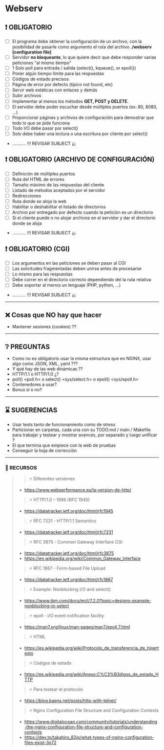 # Webserv

## ❗ OBLIGATORIO
- [ ] El programa debe obtener la configuración de un archivo, con la posibilidad de pasarle como argumento el ruta del archivo **./webserv [configuration file]**
- [ ] Servidor **no bloqueante**, lo que quiere decir que debe responder varias peticiones "al mismo tiempo"
- [ ] 1 Solo poll para entrada / salida (select(), kqueue(), or epoll())
- [ ] Poner algún tiempo límite para las respuestas
- [ ] Códigos de estado precisos
- [ ] Página de error por defecto (típico not found, etc)
- [ ] Servir web estáticas con enlaces y demás
- [ ] Subir archivos
- [ ] Implementar al menos los métodos **GET, POST y DELETE**.
- [ ] El servidor debe poder escuchar desde múltiples puertos (ex: 80, 8080, ...)
- [ ] Proporcionar páginas y archivos de configuración para demostrar que todo lo que se pide funciona
- [ ] Todo I/O debe pasar por select()
- [ ] Solo debe haber una lectura o una escritura por cliente por select()
- ........... !!! REVISAR SUBJECT ¡¡¡


## ❗ OBLIGATORIO (ARCHIVO DE CONFIGURACIÓN)
- [ ] Definición de múltiples puertos
- [ ] Ruta del HTML de errores
- [ ] Tamaño máximo de las respuestas del cliente
- [ ] Listado de métodos aceptados por el servidor
- [ ] Redirecciones
- [ ] Ruta donde se aloja la web
- [ ] Habilitar o deshabilitar el listado de directorios
- [ ] Archivo por entregado por defecto cuando la petición es un directorio
- [ ] Si el cliente puede o no alojar archivos en el servidor y dar el directorio donde se aloja
- ........... !!! REVISAR SUBJECT ¡¡¡


## ❗ OBLIGATORIO (CGI)
- [ ] Los argumentos en las peticiones se deben pasar al CGI
- [ ] Las solicitudes fragmentadas deben unirse antes de procesarse
- [ ] Lo mismo para las respuestas
- [ ] Debe correr en el directorio correcto dependiendo del la ruta relativa
- [ ] Debe soportar al menos un lenguaje (PHP, python, ...)
- ........... !!! REVISAR SUBJECT ¡¡¡

---

## ❌ Cosas que NO hay que hacer
- Mantener sesiones (cookies) ??

---

## ❔ PREGUNTAS
- Como no es obligatorio usar la misma estructura que en NGINX, usar algo como JSON, XML, yaml ???
- Y qué hay de las web dinámicas ??
- HTTP/1.1 o HTTP/1.0 ¿?
- poll() <poll.h> o select() <sys/select.h> o epoll() <sys/epoll.h>
- Contenedores a usar?
- Bonus sí o no?

---

## ⌛ SUGERENCIAS
- Usar tests tanto de funcionamiento como de stress
- Particionar en carpetas, cada una con su TODO.md / main / Makefile para trabajar y testear
	y mostrar avances, por separado y luego unificar ?
- El que termina que empiece con la web de pruebas
- Conseguir la hoja de corrección

---

### 📑 RECURSOS
>> ⚡ Diferentes versiones
> - https://www.webperformance.es/la-version-de-http/
>> ⚡ HTTP/1.0 – 1996 (RFC 1945)
> - https://datatracker.ietf.org/doc/html/rfc1945
>> ⚡ RFC 7231 - HTTP/1.1 Semantics
> - https://datatracker.ietf.org/doc/html/rfc7231
>> ⚡ RFC 3875 - Common Gateway Interface CGI
> - https://datatracker.ietf.org/doc/html/rfc3875
> - https://en.wikipedia.org/wiki/Common_Gateway_Interface
>> ⚡ RFC 1867 - Form-based File Upload
> - https://datatracker.ietf.org/doc/html/rfc1867
>> ⚡ Example: Nonblocking I/O and select()
> - https://www.ibm.com/docs/en/i/7.2.0?topic=designs-example-nonblocking-io-select
>> ⚡ epoll - I/O event notification facility
> - https://man7.org/linux/man-pages/man7/epoll.7.html
>> ⚡ HTML
> - https://es.wikipedia.org/wiki/Protocolo_de_transferencia_de_hipertexto
>> ⚡ Códigos de estado
> - https://es.wikipedia.org/wiki/Anexo:C%C3%B3digos_de_estado_HTTP
>> ⚡ Para testear el protocolo
> - https://blog.baens.net/posts/http-with-telnet/
>> ⚡ Nginx Configuration File Structure and Configuration Contexts
> - https://www.digitalocean.com/community/tutorials/understanding-the-nginx-configuration-file-structure-and-configuration-contexts
> - https://dev.to/takahiro_82jp/what-types-of-nginx-configuration-files-exist-3o72